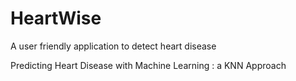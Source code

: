 # HeartWise
A user friendly application to detect heart disease

Predicting Heart Disease with Machine Learning : a KNN Approach
